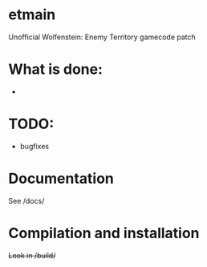 # etmain

Unofficial Wolfenstein: Enemy Territory gamecode patch

# What is done:

 *

# TODO:

 * bugfixes

# Documentation

See /docs/

# Compilation and installation

~~Look in /build/~~
